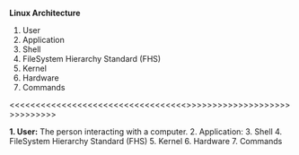 **Linux Architecture**
1. User
2. Application
3. Shell
4. FileSystem Hierarchy Standard (FHS)
5. Kernel
6. Hardware
7. Commands
   
<<<<<<<<<<<<<<<<<<<<<<<<<<<<<<<<<<>>>>>>>>>>>>>>>>>>>>>>>>>>>>>

**1. User:** The person interacting with a computer.
2. Application:
3. Shell
4. FileSystem Hierarchy Standard (FHS)
5. Kernel
6. Hardware
7. Commands

